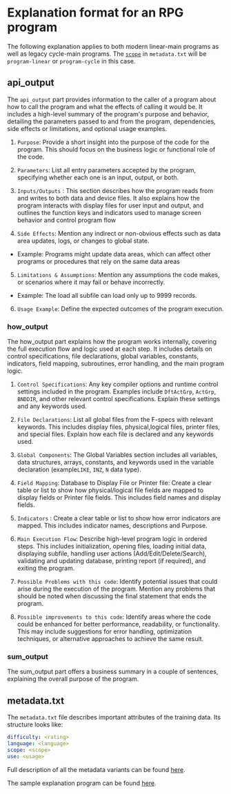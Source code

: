 # Explanation format for an RPG program

The following explanation applies to both modern linear-main programs as well as legacy cycle-main programs.
The [`scope`](/pages/metadata#scope) in `metadata.txt` will be `program-linear` or `program-cycle` in this case.

## api_output

The `api_output` part provides information to the caller of a program about how to call the program and what the effects of calling it would be. It includes
a high-level summary of the program's purpose and behavior, detailing the parameters passed to and from the program, dependencies, side effects or limitations, and optional usage examples.

1. `Purpose`: Provide a short insight into the purpose of the code for the program. This should focus on the business logic or functional role of the code.

2. `Parameters`: List all entry parameters accepted by the program, specifying whether each one is an input, output, or both.

3. `Inputs/Outputs` : This section describes how the program reads from and writes to both data and device files. It also explains how the program interacts with display files for user input and output, and outlines the function keys and indicators used to manage screen behavior and control program flow

4. `Side Effects`: Mention any indirect or non-obvious effects such as data area updates, logs, or changes to global state. 
  - Example: Programs might update data areas, which can affect other programs or procedures that rely on the same data areas

5. `Limitations & Assumptions`: Mention any assumptions the code makes, or scenarios where it may fail or behave incorrectly.
  - Example: The load all subfile can load only up to 9999 records.

6. `Usage Example`: Define the expected outcomes of the program execution.

### how_output

The how_output part explains how the program works internally, covering the full execution flow and logic used at each step. It includes details on control specifications, file declarations, global variables, constants, indicators, field mapping, subroutines, error handling, and the main program logic.

1. `Control Specifications`: Any key compiler options and runtime control settings included in the program. Examples include `DftActGrp`, `ActGrp`, `BNDDIR`, and other relevant control specifications. Explain these settings and any keywords used.

2. `File Declarations`: List all global files from the F-specs with relevant keywords. This includes display files, physical,logical files, printer files, and special files. Explain how each file is declared and any keywords used.

3. `Global Components`: The Global Variables section includes all variables, data structures, arrays, constants, and keywords used in the variable declaration (example`LIKE`, `INZ`, `N` data type).

4. `Field Mapping`: Database to Display File or Printer file: Create a clear table or list to show how physical/logical file fields are mapped to display fields or Printer file fields. This includes field names and display fields.

5. `Indicators` : Create a clear table or list to show how error indicators are mapped. This includes indicator names, descriptions and Purpose.

6. `Main Execution Flow`: Describe high-level program logic in ordered steps. This includes initialization, opening files, loading initial data, displaying subfile, handling user actions (Add/Edit/Delete/Search), validating and updating database, printing report (if required), and exiting the program.

7. `Possible Problems with this code`: Identify potential issues that could arise during the execution of the program. Mention any problems that should be noted when discussing the final statement that ends the program.

8. `Possible improvements to this code`: Identify areas where the code could be enhanced for better performance, readability, or functionality. This may include suggestions for error handling, optimization techniques, or alternative approaches to achieve the same result.

### sum_output

The sum_output part offers a business summary in a couple of sentences, explaining the overall purpose of the program.

## metadata.txt

The `metadata.txt` file describes important attributes of the training data.  Its structure looks like:

```yaml
difficulty: <rating>
language: <language>
scope: <scope>
use: <usage>
```

Full description of all the metadata variants can be found [here](/pages/metadata.md).

The sample explanation program can be found [here](/pages/task/sample_program.md).